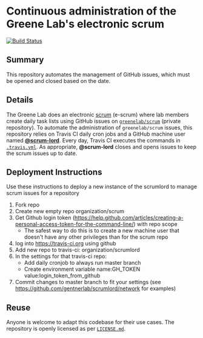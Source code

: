 # Continuous administration of the Greene Lab's electronic scrum

[![Build Status](https://travis-ci.org/greenelab/scrumlord.svg?branch=master)](https://travis-ci.org/greenelab/scrumlord)

## Summary

This repository automates the management of GitHub issues, which must be opened and closed based on the date.

## Details

The Greene Lab does an electronic [scrum](http://greenelab-onboarding.readthedocs.io/en/latest/communication.html?highlight=scrum) (e-scrum) where lab members create daily task lists using GitHub issues on [`greenelab/scrum`](https://github.com/greenelab/scrum) (private repository).
To automate the administration of `greenelab/scrum` issues, this repository relies on Travis CI daily cron jobs and a GitHub machine user named [**@scrum-lord**](https://github.com/scrum-lord).
Every day, Travis CI executes the commands in [`.travis.yml`](.travis.yml).
As appropriate, **@scrum-lord** closes and opens issues to keep the scrum issues up to date.

## Deployment Instructions

Use these instructions to deploy a new instance of the scrumlord to manage scrum issues for a repository

1. Fork repo
2. Create new empty repo organization/scrum
3. Get Github login token (https://help.github.com/articles/creating-a-personal-access-token-for-the-command-line/) with repo scope
   - The safest way to do this is to create a new machine user that doesn't have any other privileges than for the scrum repo
4. log into https://travis-ci.org using github
5. Add new repo to travis-ci: organization/scrumlord
6. In the settings for that travis-ci repo:
   - Add daily cronjob to always run master branch
   - Create environment variable name:GH_TOKEN value:login_token_from_github
7. Commit changes to master branch to fit your settings (see https://github.com/gentnerlab/scrumlord/network for examples)

## Reuse

Anyone is welcome to adapt this codebase for their use cases.
The repository is openly licensed as per [`LICENSE.md`](LICENSE.md).
